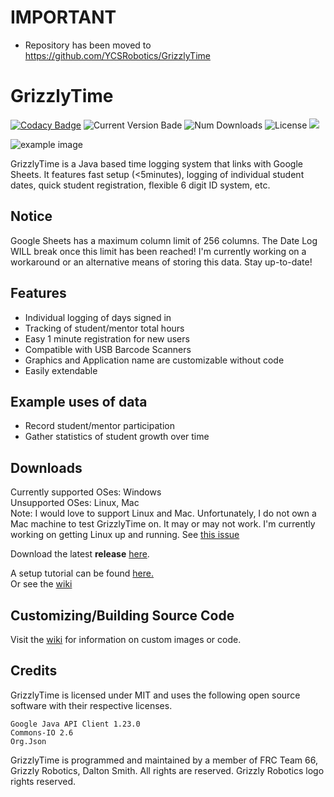 # IMPORTANT
- Repository has been moved to https://github.com/YCSRobotics/GrizzlyTime

# GrizzlyTime
[![Codacy Badge](https://api.codacy.com/project/badge/Grade/4aa6c7f1b32d4d0da74b7ba17558e17b)](https://app.codacy.com/app/gamefollower26/GrizzlyTime-JavaFX?utm_source=github.com&utm_medium=referral&utm_content=Daltz333/GrizzlyTime-JavaFX&utm_campaign=Badge_Grade_Dashboard)
![Current Version Bade](https://img.shields.io/github/release/daltz333/GrizzlyTime-JavaFX.svg?style=flat)
![Num Downloads](https://img.shields.io/github/downloads/daltz333/GrizzlyTime-JavaFX/latest/total.svg?style=flat)
![License](https://img.shields.io/github/license/daltz333/GrizzlyTime-JavaFX.svg?style=flat)
<a href="https://github.com/badges/shields/graphs/contributors" alt="Contributors">
   <img src="https://ci.appveyor.com/api/projects/status/4969habs84m6dyv8?svg=true" />
</a>
        
![example image](https://raw.githubusercontent.com/Daltz333/GrizzlyTime-JavaFX/master/wiki_images/main_screen.png)

GrizzlyTime is a Java based time logging system that links with Google Sheets. It features fast setup (<5minutes), logging of individual student dates, quick student registration, flexible 6 digit ID system, etc.

## Notice
Google Sheets has a maximum column limit of 256 columns. The Date Log WILL break once this limit has been reached!
I'm currently working on a workaround or an alternative means of storing this data. Stay up-to-date!

## Features
- Individual logging of days signed in
- Tracking of student/mentor total hours
- Easy 1 minute registration for new users
- Compatible with USB Barcode Scanners
- Graphics and Application name are customizable without code
- Easily extendable

## Example uses of data
- Record student/mentor participation
- Gather statistics of student growth over time

## Downloads
Currently supported OSes: Windows  
Unsupported OSes: Linux, Mac  
Note: I would love to support Linux and Mac. Unfortunately, I do not own a Mac machine to test GrizzlyTime on. It may
or may not work. I'm currently working on getting Linux up and running. See [this issue](https://github.com/Daltz333/GrizzlyTime-JavaFX/issues/25)

Download the latest **release** [here](https://github.com/Daltz333/GrizzlyTime-JavaFX/releases/latest "here").

A setup tutorial can be found [here.](https://www.youtube.com/watch?v=Cnrck_dascw "here.")  
Or see the [wiki](https://github.com/Daltz333/GrizzlyTime-JavaFX/wiki "wiki")

## Customizing/Building Source Code
Visit the [wiki](https://github.com/Daltz333/GrizzlyTime-JavaFX/wiki "wiki") for information on custom images or code.

## Credits
GrizzlyTime is licensed under MIT and uses the following open source software with their respective licenses.
```
Google Java API Client 1.23.0
Commons-IO 2.6
Org.Json
```

GrizzlyTime is programmed and maintained by a member of FRC Team 66, Grizzly Robotics, Dalton Smith. All rights are reserved. Grizzly Robotics logo rights reserved.
